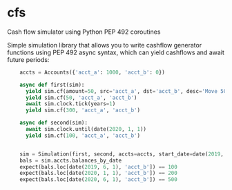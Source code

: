 # cfs
Cash flow simulator using Python PEP 492 coroutines


Simple simulation library that allows you to write cashflow generator functions using PEP 492 async syntax, which can yield cashflows and await future periods:

```python
    accts = Accounts({'acct_a': 1000, 'acct_b': 0})

    async def first(sim):
      yield sim.cf(amount=50, src='acct_a', dst='acct_b', desc='Move 50 from A to B')
      yield sim.cf(50, 'acct_a', 'acct_b')
      await sim.clock.tick(years=1)
      yield sim.cf(300, 'acct_a', 'acct_b')

    async def second(sim):
      await sim.clock.until(date(2020, 1, 1))
      yield sim.cf(100, 'acct_a', 'acct_b')


    sim = Simulation(first, second, accts=accts, start_date=date(2019, 6, 1), end_date=date(2030, 6, 1)).run()
    bals = sim.accts.balances_by_date
    expect(bals.loc[date(2019, 6, 1), 'acct_b']) == 100
    expect(bals.loc[date(2020, 1, 1), 'acct_b']) == 200
    expect(bals.loc[date(2020, 6, 1), 'acct_b']) == 500
```
